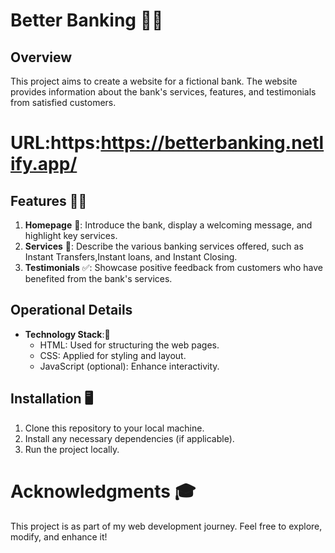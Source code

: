 # Better Banking 🏦🏦

## Overview
This project aims to create a  website for a fictional bank. The website provides information about the bank's services, features, and testimonials from satisfied customers.

# URL:https:https://betterbanking.netlify.app/  

## Features 🚀🚀
1. **Homepage** 📃: Introduce the bank, display a welcoming message, and highlight key services.
2. **Services** 💱: Describe the various banking services offered, such as  Instant Transfers,Instant loans, and Instant Closing.
4. **Testimonials** ✅: Showcase positive feedback from customers who have benefited from the bank's services.

## Operational Details
- **Technology Stack**:📝
    - HTML: Used for structuring the web pages.
    - CSS: Applied for styling and layout.
    - JavaScript (optional): Enhance interactivity.

## Installation 🖥️

1. Clone this repository to your local machine.
2. Install any necessary dependencies (if applicable).
3. Run the project locally.


# Acknowledgments 🎓
This project is as part of my web development journey. Feel free to explore, modify, and enhance it! 
